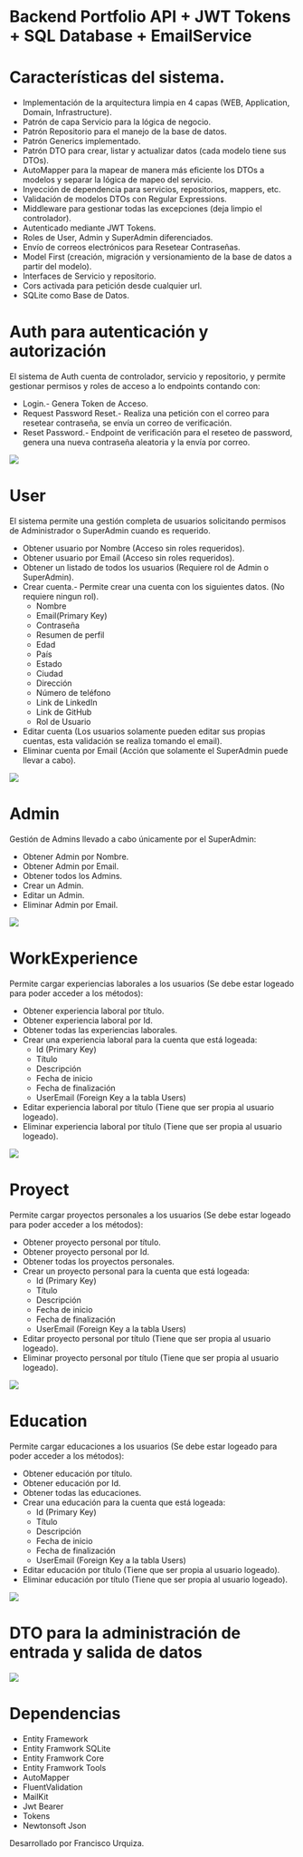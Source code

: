# Backend Portfolio API + JWT Tokens + SQL Database + EmailService

# Características del sistema.
- Implementación de la arquitectura limpia en 4 capas (WEB, Application, Domain, Infrastructure).
- Patrón de capa Servicio para la lógica de negocio.
- Patrón Repositorio para el manejo de la base de datos.
- Patrón Generics implementado.
- Patrón DTO para crear, listar y actualizar datos (cada modelo tiene sus DTOs).
- AutoMapper para la mapear de manera más eficiente los DTOs a modelos y separar la lógica de mapeo del servicio.
- Inyección de dependencia para servicios, repositorios, mappers, etc.
- Validación de modelos DTOs con Regular Expressions.
- Middleware para gestionar todas las excepciones (deja limpio el controlador).
- Autenticado mediante JWT Tokens.
- Roles de User, Admin y SuperAdmin diferenciados.
- Envío de correos electrónicos para Resetear Contraseñas.
- Model First (creación, migración y versionamiento de la base de datos a partir del modelo).
- Interfaces de Servicio y repositorio.
- Cors activada para petición desde cualquier url.
- SQLite como Base de Datos.

# Auth para autenticación y autorización
El sistema de Auth cuenta de controlador, servicio y repositorio, y permite gestionar permisos y roles de acceso a lo endpoints contando con:
- Login.- Genera Token de Acceso.
- Request Password Reset.- Realiza una petición con el correo para resetear contraseña, se envía un correo de verificación.
- Reset Password.- Endpoint de verificación para el reseteo de password, genera una nueva contraseña aleatoria y la envía por correo.

![](https://i.ibb.co/7vLDNtb/AUTH.png)

# User
El sistema permite una gestión completa de usuarios solicitando permisos de Administrador o SuperAdmin cuando es requerido.
- Obtener usuario por Nombre (Acceso sin roles requeridos).
- Obtener usuario por Email (Acceso sin roles requeridos).
- Obtener un listado de todos los usuarios (Requiere rol de Admin o SuperAdmin).
- Crear cuenta.- Permite crear una cuenta con los siguientes datos. (No requiere ningun rol).
    - Nombre
    - Email(Primary Key)
    - Contraseña
    - Resumen de perfil
    - Edad
    - País
    - Estado
    - Ciudad
    - Dirección
    - Número de teléfono
    - Link de LinkedIn
    - Link de GitHub
    - Rol de Usuario
- Editar cuenta (Los usuarios solamente pueden editar sus propias cuentas, esta validación se realiza tomando el email).
- Eliminar cuenta por Email (Acción que solamente el SuperAdmin puede llevar a cabo).

![](https://i.ibb.co/8YDN5gC/USER.png)

# Admin
Gestión de Admins llevado a cabo únicamente por el SuperAdmin:
- Obtener Admin por Nombre.
- Obtener Admin por Email.
- Obtener todos los Admins.
- Crear un Admin.
- Editar un Admin.
- Eliminar Admin por Email.

![](https://i.ibb.co/tX4srgf/ADMIN-copia.png)

# WorkExperience
Permite cargar experiencias laborales a los usuarios (Se debe estar logeado para poder acceder a los métodos):
- Obtener experiencia laboral por título.
- Obtener experiencia laboral por Id.
- Obtener todas las experiencias laborales.
- Crear una experiencia laboral para la cuenta que está logeada:
    - Id (Primary Key)
    - Título
    - Descripción
    - Fecha de inicio
    - Fecha de finalización
    - UserEmail (Foreign Key a la tabla Users)
- Editar experiencia laboral por título (Tiene que ser propia al usuario logeado).
- Eliminar experiencia laboral por título (Tiene que ser propia al usuario logeado).

![](https://i.ibb.co/h7FvWds/WORK.png)

# Proyect
Permite cargar proyectos personales a los usuarios (Se debe estar logeado para poder acceder a los métodos):
- Obtener proyecto personal por título.
- Obtener proyecto personal por Id.
- Obtener todas los proyectos personales.
- Crear un proyecto personal para la cuenta que está logeada:
    - Id (Primary Key)
    - Título
    - Descripción
    - Fecha de inicio
    - Fecha de finalización
    - UserEmail (Foreign Key a la tabla Users)
- Editar proyecto personal por título (Tiene que ser propia al usuario logeado).
- Eliminar proyecto personal por título (Tiene que ser propia al usuario logeado).

![](https://i.ibb.co/NNZDdLt/PROYECT.png)

# Education
Permite cargar educaciones a los usuarios (Se debe estar logeado para poder acceder a los métodos):
- Obtener educación por título.
- Obtener educación por Id.
- Obtener todas las educaciones.
- Crear una educación para la cuenta que está logeada:
    - Id (Primary Key)
    - Título
    - Descripción
    - Fecha de inicio
    - Fecha de finalización
    - UserEmail (Foreign Key a la tabla Users)
- Editar educación por título (Tiene que ser propia al usuario logeado).
- Eliminar educación por título (Tiene que ser propia al usuario logeado).

![](https://i.ibb.co/zVnNKRX/EDUCATION.png)

# DTO para la administración de entrada y salida de datos

![](https://i.ibb.co/THByn4n/DTOS.png)

# Dependencias
- Entity Framework
- Entity Framwork SQLite
- Entity Framwork Core
- Entity Framwork Tools
- AutoMapper
- FluentValidation
- MailKit
- Jwt Bearer
- Tokens
- Newtonsoft Json


Desarrollado por Francisco Urquiza.
